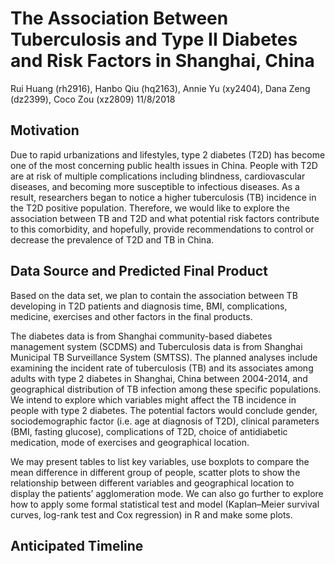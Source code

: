 The Association Between Tuberculosis and Type II Diabetes and Risk
Factors in Shanghai, China
================
Rui Huang (rh2916), Hanbo Qiu (hq2163), Annie Yu (xy2404), Dana Zeng
(dz2399), Coco Zou (xz2809)
11/8/2018

## Motivation

Due to rapid urbanizations and lifestyles, type 2 diabetes (T2D) has
become one of the most concerning public health issues in China. People
with T2D are at risk of multiple complications including blindness,
cardiovascular diseases, and becoming more susceptible to infectious
diseases. As a result, researchers began to notice a higher tuberculosis
(TB) incidence in the T2D positive population. Therefore, we would like
to explore the association between TB and T2D and what potential risk
factors contribute to this comorbidity, and hopefully, provide
recommendations to control or decrease the prevalence of T2D and TB in
China.

## Data Source and Predicted Final Product

Based on the data set, we plan to contain the association between TB
developing in T2D patients and diagnosis time, BMI, complications,
medicine, exercises and other factors in the final products.

The diabetes data is from Shanghai community-based diabetes management
system (SCDMS) and Tuberculosis data is from Shanghai Municipal TB
Surveillance System (SMTSS). The planned analyses include examining the
incident rate of tuberculosis (TB) and its associates among adults with
type 2 diabetes in Shanghai, China between 2004-2014, and geographical
distribution of TB infection among these specific populations. We intend
to explore which variables might affect the TB incidence in people with
type 2 diabetes. The potential factors would conclude gender,
sociodemographic factor (i.e. age at diagnosis of T2D), clinical
parameters (BMI, fasting glucose), complications of T2D, choice of
antidiabetic medication, mode of exercises and geographical location.

We may present tables to list key variables, use boxplots to compare the
mean difference in different group of people, scatter plots to show the
relationship between different variables and geographical location to
display the patients’ agglomeration mode. We can also go further to
explore how to apply some formal statistical test and model
(Kaplan–Meier survival curves, log-rank test and Cox regression) in R
and make some plots.

## Anticipated Timeline
